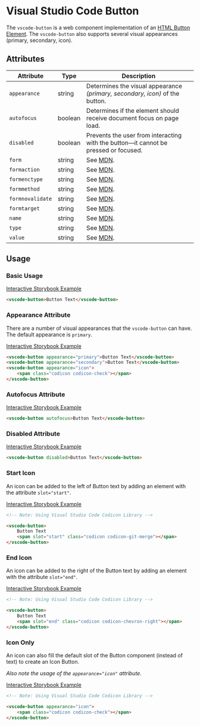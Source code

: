 # Visual Studio Code Button

The `vscode-button` is a web component implementation of an [HTML Button Element](https://developer.mozilla.org/en-US/docs/Web/HTML/Element/button). The `vscode-button` also supports several visual appearances (primary, secondary, icon).

## Attributes

| Attribute        | Type    | Description                                                                             |
| ---------------- | ------- | --------------------------------------------------------------------------------------- |
| `appearance`     | string  | Determines the visual appearance _(primary, secondary, icon)_ of the button.            |
| `autofocus`      | boolean | Determines if the element should receive document focus on page load.                   |
| `disabled`       | boolean | Prevents the user from interacting with the button––it cannot be pressed or focused.    |
| `form`           | string  | See [MDN](https://developer.mozilla.org/en-US/docs/Web/HTML/Element/button#attributes). |
| `formaction`     | string  | See [MDN](https://developer.mozilla.org/en-US/docs/Web/HTML/Element/button#attributes). |
| `formenctype`    | string  | See [MDN](https://developer.mozilla.org/en-US/docs/Web/HTML/Element/button#attributes). |
| `formmethod`     | string  | See [MDN](https://developer.mozilla.org/en-US/docs/Web/HTML/Element/button#attributes). |
| `formnovalidate` | string  | See [MDN](https://developer.mozilla.org/en-US/docs/Web/HTML/Element/button#attributes). |
| `formtarget`     | string  | See [MDN](https://developer.mozilla.org/en-US/docs/Web/HTML/Element/button#attributes). |
| `name`           | string  | See [MDN](https://developer.mozilla.org/en-US/docs/Web/HTML/Element/button#attributes). |
| `type`           | string  | See [MDN](https://developer.mozilla.org/en-US/docs/Web/HTML/Element/button#attributes). |
| `value`          | string  | See [MDN](https://developer.mozilla.org/en-US/docs/Web/HTML/Element/button#attributes). |

## Usage

### Basic Usage

[Interactive Storybook Example](https://microsoft.github.io/vscode-webview-ui-toolkit/?path=/story/library-button--default)

```html
<vscode-button>Button Text</vscode-button>
```

### Appearance Attribute

There are a number of visual appearances that the `vscode-button` can have. The default appearance is `primary`.

[Interactive Storybook Example](https://microsoft.github.io/vscode-webview-ui-toolkit/?path=/story/library-button--default)

```html
<vscode-button appearance="primary">Button Text</vscode-button>
<vscode-button appearance="secondary">Button Text</vscode-button>
<vscode-button appearance="icon">
	<span class="codicon codicon-check"></span>
</vscode-button>
```

### Autofocus Attribute

[Interactive Storybook Example](https://microsoft.github.io/vscode-webview-ui-toolkit/?path=/story/library-button--with-autofocus)

```html
<vscode-button autofocus>Button Text</vscode-button>
```

### Disabled Attribute

[Interactive Storybook Example](https://microsoft.github.io/vscode-webview-ui-toolkit/?path=/story/library-button--with-disabled)

```html
<vscode-button disabled>Button Text</vscode-button>
```

### Start Icon

An icon can be added to the left of Button text by adding an element with the attribute `slot="start"`.

[Interactive Storybook Example](https://microsoft.github.io/vscode-webview-ui-toolkit/?path=/story/library-button--with-start-icon)

```html
<!-- Note: Using Visual Studio Code Codicon Library -->

<vscode-button>
	Button Text
	<span slot="start" class="codicon codicon-git-merge"></span>
</vscode-button>
```

### End Icon

An icon can be added to the right of the Button text by adding an element with the attribute `slot="end"`.

[Interactive Storybook Example](https://microsoft.github.io/vscode-webview-ui-toolkit/?path=/story/library-button--with-end-icon)

```html
<!-- Note: Using Visual Studio Code Codicon Library -->

<vscode-button>
	Button Text
	<span slot="end" class="codicon codicon-chevron-right"></span>
</vscode-button>
```

### Icon Only

An icon can also fill the default slot of the Button component (instead of text) to create an Icon Button.

_Also note the usage of the `appearance="icon"` attribute._

[Interactive Storybook Example](https://microsoft.github.io/vscode-webview-ui-toolkit/?path=/story/library-button--with-icon-only)

```html
<!-- Note: Using Visual Studio Code Codicon Library -->

<vscode-button appearance="icon">
	<span class="codicon codicon-check"></span>
</vscode-button>
```
